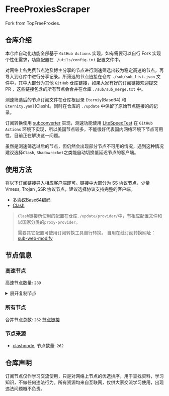 # FreeProxiesScraper

Fork from TopFreeProxies.

## 仓库介绍
本仓库自动化功能全部基于 `GitHub Actions` 实现，如有需要可以自行 Fork 实现个性化需求，功能配置在 `./utils/config.ini` 配置文件中。

对网络上各免费节点池及博主分享的节点进行测速筛选出较为稳定高速的节点，再导入到仓库中进行分享记录。所筛选的节点链接在仓库 `./sub/sub_list.json` 文件中，其中大部分为其他 `GitHub` 仓库链接，如果大家有好的订阅链接欢迎提交 PR ，这些链接包含的所有节点会合并在仓库 `./sub/sub_merge.txt` 中。

测速筛选后的节点订阅文件在仓库根目录 `Eterniy`(Base64) 和 `Eternity.yaml`(Clash)。同时在仓库的 `./update` 中保留了原始节点链接的的记录。

订阅转换使用 [subconverter](https://github.com/tindy2013/subconverter) 实现，测速功能使用 [LiteSpeedTest](https://github.com/xxf098/LiteSpeedTest) 在 `GitHub Actions` 环境下实现，所以美国节点较多，不能很好代表国内网络环境下节点可用性，目前正在解决这一问题。

虽然是测速筛选过后的节点，但仍然会出现部分节点不可用的情况，遇到这种情况建议选择`Clash`, `Shadowrocket`之类能自动切换低延迟节点的客户端。

## 使用方法
将以下订阅链接导入相应客户端即可。链接中大部分为 SS 协议节点，少量 Vmess, Trojan ,SSR 协议节点，建议选择协议支持完整的客户端。

- [多协议Base64编码](https://raw.githubusercontent.com/caijh/FreeProxiesScraper/master/Eternity)
- [Clash](https://raw.githubusercontent.com/caijh/FreeProxiesScraper/master/Eternity.yaml)

>`Clash`链接所使用的配置在仓库`./update/provider/`中，有相应配置文件和以国家分类的`proxy-provider`。
>
>需要其它配置可使用订阅转换工具自行转换。
>自用在线订阅转换网址：[sub-web-modify](https://sub.v1.mk/)

## 节点信息
### 高速节点
高速节点数量: `289`
<details>
  <summary>展开复制节点</summary>

    trojan://a79e089e-882e-3603-af3d-dacaa45ae7be@103.219.195.237:443?allowInsecure=1&sni=edge.steam-dns.top.comcast.net#04-0499-HK
    trojan://a79e089e-882e-3603-af3d-dacaa45ae7be@43.160.193.245:443?allowInsecure=1&sni=origin-a.akamaihd.net#04-0500-SG
    trojan://a79e089e-882e-3603-af3d-dacaa45ae7be@vd0ee3cg.cs53rvhb.aliyunglsb.com:443?allowInsecure=1&sni=edge.steam-dns.top.comcast.net#04-0501-SG
    trojan://19de81a2-e8f7-3780-ad08-d5b43962dc30@103.219.195.237:443?allowInsecure=1&sni=www.microsoft365.com#04-0503-HK
    trojan://19de81a2-e8f7-3780-ad08-d5b43962dc30@43.160.193.245:443?allowInsecure=1&sni=steampipe.akamaized.net#04-0504-SG
    trojan://19de81a2-e8f7-3780-ad08-d5b43962dc30@vd0ee3cg.cs53rvhb.aliyunglsb.com:443?allowInsecure=1&sni=www.microsoft365.com#04-0505-SG
    trojan://19de81a2-e8f7-3780-ad08-d5b43962dc30@178.208.190.99:443?allowInsecure=1&sni=cloudsync-prod.s3.amazonaws.com#04-0506-US
    trojan://a3e18f02-00c4-3b94-8685-af72e7b74fa4@103.219.195.237:443?allowInsecure=1&sni=akamai.cdn.steampipe.steamcontent.com#04-0507-HK
    trojan://a3e18f02-00c4-3b94-8685-af72e7b74fa4@43.160.193.245:443?allowInsecure=1&sni=edge.steam-dns.top.comcast.net#04-0508-SG
    trojan://a3e18f02-00c4-3b94-8685-af72e7b74fa4@vd0ee3cg.cs53rvhb.aliyunglsb.com:443?allowInsecure=1&sni=akamai.cdn.steampipe.steamcontent.com#04-0509-SG
    trojan://a3e18f02-00c4-3b94-8685-af72e7b74fa4@178.208.190.99:443?allowInsecure=1&sni=steampipe.akamaized.net#04-0510-US
    trojan://9b485a9f-f1ee-3031-a7a4-514a0599b524@103.219.195.237:443?allowInsecure=1&sni=steampipe-kr.akamaized.net#04-0511-HK
    trojan://9b485a9f-f1ee-3031-a7a4-514a0599b524@43.160.193.245:443?allowInsecure=1&sni=www.microsoft365.com#04-0512-SG
    trojan://9b485a9f-f1ee-3031-a7a4-514a0599b524@vd0ee3cg.cs53rvhb.aliyunglsb.com:443?allowInsecure=1&sni=steampipe-kr.akamaized.net#04-0513-SG
    trojan://9b485a9f-f1ee-3031-a7a4-514a0599b524@178.208.190.99:443?allowInsecure=1&sni=fastly.cdn.steampipe.steamcontent.com#04-0514-US
    trojan://4fa628c6-6249-35a5-9bf4-9982eca30185@103.219.195.237:443?allowInsecure=1&sni=fastly.cdn.steampipe.steamcontent.com#04-0515-HK
    trojan://4fa628c6-6249-35a5-9bf4-9982eca30185@43.160.193.245:443?allowInsecure=1&sni=steamcdn-a.akamaihd.net#04-0516-SG
    trojan://4fa628c6-6249-35a5-9bf4-9982eca30185@vd0ee3cg.cs53rvhb.aliyunglsb.com:443?allowInsecure=1&sni=fastly.cdn.steampipe.steamcontent.com#04-0517-SG
    trojan://4fa628c6-6249-35a5-9bf4-9982eca30185@178.208.190.99:443?allowInsecure=1&sni=upos-hz-mirrorakam.akamaized.net#04-0518-US
    trojan://da1bd14f-1afc-3a0d-9630-faa08a39f26d@103.219.195.237:443?allowInsecure=1&sni=origin-a.akamaihd.net#04-0519-HK
    trojan://da1bd14f-1afc-3a0d-9630-faa08a39f26d@43.160.193.245:443?allowInsecure=1&sni=steampipe-kr.akamaized.net#04-0520-SG
    trojan://da1bd14f-1afc-3a0d-9630-faa08a39f26d@vd0ee3cg.cs53rvhb.aliyunglsb.com:443?allowInsecure=1&sni=origin-a.akamaihd.net#04-0521-SG
    trojan://da1bd14f-1afc-3a0d-9630-faa08a39f26d@178.208.190.99:443?allowInsecure=1&sni=steamcdn-a.akamaihd.net#04-0522-US
    trojan://afec2398-003f-32b5-ac36-aa36cefe645b@103.219.195.237:443?allowInsecure=1&sni=fastly.cdn.steampipe.steamcontent.com#04-0523-HK
    trojan://afec2398-003f-32b5-ac36-aa36cefe645b@vd0ee3cg.cs53rvhb.aliyunglsb.com:443?allowInsecure=1&sni=fastly.cdn.steampipe.steamcontent.com#04-0524-SG
    trojan://afec2398-003f-32b5-ac36-aa36cefe645b@178.208.190.99:443?allowInsecure=1&sni=edge.steam-dns.top.comcast.net#04-0525-US
    trojan://b21ab207-e7df-3ba3-9614-df03b02a08d7@103.219.195.237:443?allowInsecure=1&sni=upos-hz-mirrorakam.akamaized.net#04-0526-HK
    trojan://b21ab207-e7df-3ba3-9614-df03b02a08d7@vd0ee3cg.cs53rvhb.aliyunglsb.com:443?allowInsecure=1&sni=upos-hz-mirrorakam.akamaized.net#04-0527-SG
    trojan://b21ab207-e7df-3ba3-9614-df03b02a08d7@178.208.190.99:443?allowInsecure=1&sni=www.microsoft365.com#04-0528-US
    trojan://694d40c5-bdad-3a6e-a857-d25316a08307@103.219.195.237:443?allowInsecure=1&sni=steamcdn-a.akamaihd.net#04-0529-HK
    trojan://694d40c5-bdad-3a6e-a857-d25316a08307@vd0ee3cg.cs53rvhb.aliyunglsb.com:443?allowInsecure=1&sni=steamcdn-a.akamaihd.net#04-0530-SG
    trojan://694d40c5-bdad-3a6e-a857-d25316a08307@178.208.190.99:443?allowInsecure=1&sni=akamai.cdn.steampipe.steamcontent.com#04-0531-US
    trojan://dda39440-611e-367a-8b5c-60b110881c48@103.219.195.237:443?allowInsecure=1&sni=steampipe-partner.akamaized.net#04-0532-HK
    trojan://dda39440-611e-367a-8b5c-60b110881c48@vd0ee3cg.cs53rvhb.aliyunglsb.com:443?allowInsecure=1&sni=steampipe-partner.akamaized.net#04-0533-SG
    trojan://dda39440-611e-367a-8b5c-60b110881c48@178.208.190.99:443?allowInsecure=1&sni=steampipe-kr.akamaized.net#04-0534-US
    trojan://04a70eb2-857b-3c61-9d36-a6284846dde9@103.219.195.237:443?allowInsecure=1&sni=upos-hz-mirrorakam.akamaized.net#04-0535-HK
    trojan://04a70eb2-857b-3c61-9d36-a6284846dde9@vd0ee3cg.cs53rvhb.aliyunglsb.com:443?allowInsecure=1&sni=upos-hz-mirrorakam.akamaized.net#04-0536-SG
    trojan://04a70eb2-857b-3c61-9d36-a6284846dde9@178.208.190.99:443?allowInsecure=1&sni=www.microsoft365.com#04-0537-US
    ss://YWVzLTI1Ni1jZmI6YW1hem9uc2tyMDU@13.39.112.103:443#05-0538-FR
    ss://YWVzLTI1Ni1jZmI6YW1hem9uc2tyMDU@13.38.71.74:443#06-0003-FR
    ss://YWVzLTI1Ni1jZmI6ZjhmN2FDemNQS2JzRjhwMw@134.209.147.198:989#06-0004-IN
    vmess://eyJ2IjoiMiIsInBzIjoiMDYtMDAwNi1KUCIsImFkZCI6IjQ1LjMyLjQ1LjQ1IiwicG9ydCI6IjE0NzYwIiwidHlwZSI6Im5vbmUiLCJpZCI6ImRiZjdhNmU0LWQ1MTgtNGY5Yi1hNTVlLTI3ZWY4OTJmZmFjMSIsImFpZCI6IjAiLCJuZXQiOiJ3cyIsInBhdGgiOiIvIiwiaG9zdCI6IiIsInRscyI6IiJ9
    ss://YWVzLTI1Ni1jZmI6YW1hem9uc2tyMDU@184.72.209.232:443#06-0015-US
    ss://Y2hhY2hhMjAtaWV0Zi1wb2x5MTMwNTp2clY2NHI5Z0wyUmxHOTZrZDlZT2tN@172.237.82.96:6579#06-0016-SGtrojan%2F%2Fa79e089e-882e-3603-af3d-dacaa45ae7be%40178.208.190.99443%3FallowInsecure%3D1%26sni%3Dfastly.cdn.steampipe.steamcontent.com%2304-0502-US
    ss://YWVzLTI1Ni1jZmI6WG44aktkbURNMDBJZU8lMjUyNSUyNTIzJTI1MjQlMjUyM2ZKQU10c0VBRVVPcEgvWVdZdFlxREZuVDBTVg@103.186.154.191:38388#06-0021-VN
    ss://YWVzLTI1Ni1jZmI6WG44aktkbURNMDBJZU8lMjUyNSUyNTIzJTI1MjQlMjUyM2ZKQU10c0VBRVVPcEgvWVdZdFlxREZuVDBTVg@103.186.154.213:38388#06-0022-VN
    ss://YWVzLTI1Ni1jZmI6WG44aktkbURNMDBJZU8lMjUyNSUyNTIzJTI1MjQlMjUyM2ZKQU10c0VBRVVPcEgvWVdZdFlxREZuVDBTVg@103.186.154.156:38388#06-0023-VN
    ss://YWVzLTI1Ni1jZmI6WG44aktkbURNMDBJZU8lMjUyNSUyNTIzJTI1MjQlMjUyM2ZKQU10c0VBRVVPcEgvWVdZdFlxREZuVDBTVg@103.186.154.190:38388#06-0024-VN
    ss://YWVzLTI1Ni1jZmI6WG44aktkbURNMDBJZU8lMjUyNSUyNTIzJTI1MjQlMjUyM2ZKQU10c0VBRVVPcEgvWVdZdFlxREZuVDBTVg@103.186.154.69:38388#06-0025-VN
    ss://YWVzLTI1Ni1jZmI6WG44aktkbURNMDBJZU8lMjUyNSUyNTIzJTI1MjQlMjUyM2ZKQU10c0VBRVVPcEgvWVdZdFlxREZuVDBTVg@103.186.155.211:38388#06-0026-VN
    ss://YWVzLTI1Ni1jZmI6WG44aktkbURNMDBJZU8lMjUyNSUyNTIzJTI1MjQlMjUyM2ZKQU10c0VBRVVPcEgvWVdZdFlxREZuVDBTVg@103.186.155.204:38388#06-0027-VN
    ss://YWVzLTI1Ni1jZmI6WG44aktkbURNMDBJZU8lMjUyNSUyNTIzJTI1MjQlMjUyM2ZKQU10c0VBRVVPcEgvWVdZdFlxREZuVDBTVg@103.186.155.85:38388#06-0028-VN
    trojan://1fd23d40-4fb3-46c1-a6b9-1f2689143423@n002.xunxunmimisbs.sbs:28100?allowInsecure=1&sni=db01.xxxxyyyysbs.sbs#06-0029-CN
    trojan://e8b50520-8781-49ac-9aef-7d735d5451f2@n002.xunxunmimisbs.sbs:28100?allowInsecure=1&sni=db01.xxxxyyyysbs.sbs#06-0031-CN
    trojan://9b771e2d-7017-459f-b454-472a5846ed51@n002.xunxunmimisbs.sbs:49100?allowInsecure=1&sni=db01.xxxxyyyysbs.sbs#06-0032-CN
    trojan://ba7121c1-6cf4-4cdd-ac6e-1c3577889444@n002.xunxunmimisbs.sbs:28100?allowInsecure=1&sni=db01.xxxxyyyysbs.sbs#06-0033-CN
    trojan://1fdead6e-ad6f-4b2d-8dea-6ea81b67a0e1@n001.xunxunmimisbs.sbs:28100?allowInsecure=1&sni=db01.xxxxyyyysbs.sbs#06-0034-CN
    trojan://389a33c6-e198-416c-8630-535018ea30dc@n002.xunxunmimisbs.sbs:28100?allowInsecure=1&sni=db01.xxxxyyyysbs.sbs#06-0035-CN
    trojan://4308d622-4a3e-4fdd-9c3c-26eab282feea@n001.xunxunmimisbs.sbs:28100?allowInsecure=1&sni=db01.xxxxyyyysbs.sbs#06-0036-CN
    trojan://9708b161-65be-4ac1-9218-50a29b79972d@n002.xunxunmimisbs.sbs:28100?allowInsecure=1&sni=db01.xxxxyyyysbs.sbs#06-0037-CN
    trojan://9d53e27b-b863-4512-ab2b-945014a7d3a1@n002.xunxunmimisbs.sbs:49100?allowInsecure=1&sni=db01.xxxxyyyysbs.sbs#06-0038-CN
    trojan://ba7121c1-6cf4-4cdd-ac6e-1c3577889444@n001.xunxunmimisbs.sbs:28100?allowInsecure=1&sni=db01.xxxxyyyysbs.sbs#06-0039-CN
    vmess://eyJ2IjoiMiIsInBzIjoiMDYtMDA0MC1DTiIsImFkZCI6ImhhYS5kYXNodWFpLmN5b3UiLCJwb3J0IjoiNDUwNjIiLCJ0eXBlIjoibm9uZSIsImlkIjoiNDFjMGY1NzQtY2I3NS00NDM2LTk4MDEtZmE0NjIzMTFmYjhhIiwiYWlkIjoiMCIsIm5ldCI6IndzIiwicGF0aCI6Ii8iLCJob3N0IjoiaGFhLmRhc2h1YWkuY3lvdSIsInRscyI6IiJ9
    vmess://eyJ2IjoiMiIsInBzIjoiMDYtMDA0MS1DTiIsImFkZCI6InhkZC5kYXNodWFpLmN5b3UiLCJwb3J0IjoiNDUwNjMiLCJ0eXBlIjoibm9uZSIsImlkIjoiYTg1NDU2MjUtZWZlMC00NGUwLWE2NjAtNTAzM2JmYmU4YmVlIiwiYWlkIjoiMCIsIm5ldCI6IndzIiwicGF0aCI6Ii8iLCJob3N0IjoieGRkLmRhc2h1YWkuY3lvdSIsInRscyI6IiJ9
    vmess://eyJ2IjoiMiIsInBzIjoiMDYtMDA0Mi1DTiIsImFkZCI6ImhhYS5kYXNodWFpLmN5b3UiLCJwb3J0IjoiNDUwNjIiLCJ0eXBlIjoibm9uZSIsImlkIjoiZjcyYWE5Y2YtNTM0OS00MmU5LWEwY2QtZGJiOGI5ODhlODBmIiwiYWlkIjoiMCIsIm5ldCI6IndzIiwicGF0aCI6Ii8iLCJob3N0IjoiaGFhLmRhc2h1YWkuY3lvdSIsInRscyI6IiJ9
    vmess://eyJ2IjoiMiIsInBzIjoiMDYtMDA0NC1DTiIsImFkZCI6ImhhYS5kYXNodWFpLmN5b3UiLCJwb3J0IjoiNDUwNjIiLCJ0eXBlIjoibm9uZSIsImlkIjoiNTE5ZDgwY2ItNjQ2NC00ODU4LWIyZDQtZWVjMmM5ZjdkNzdhIiwiYWlkIjoiMCIsIm5ldCI6IndzIiwicGF0aCI6Ii8iLCJob3N0IjoiaGFhLmRhc2h1YWkuY3lvdSIsInRscyI6IiJ9
    vmess://eyJ2IjoiMiIsInBzIjoiMDYtMDA0NS1DTiIsImFkZCI6InhkZC5kYXNodWFpLmN5b3UiLCJwb3J0IjoiNDUwNjUiLCJ0eXBlIjoibm9uZSIsImlkIjoiZjcyYWE5Y2YtNTM0OS00MmU5LWEwY2QtZGJiOGI5ODhlODBmIiwiYWlkIjoiMCIsIm5ldCI6IndzIiwicGF0aCI6Ii8iLCJob3N0IjoieGRkLmRhc2h1YWkuY3lvdSIsInRscyI6IiJ9
    vmess://eyJ2IjoiMiIsInBzIjoiMDYtMDA0Ni1DTiIsImFkZCI6InhkZC5kYXNodWFpLmN5b3UiLCJwb3J0IjoiNDUwNjUiLCJ0eXBlIjoibm9uZSIsImlkIjoiYTg1NDU2MjUtZWZlMC00NGUwLWE2NjAtNTAzM2JmYmU4YmVlIiwiYWlkIjoiMCIsIm5ldCI6IndzIiwicGF0aCI6Ii8iLCJob3N0IjoieGRkLmRhc2h1YWkuY3lvdSIsInRscyI6IiJ9
    vmess://eyJ2IjoiMiIsInBzIjoiMDYtMDA0OC1DTiIsImFkZCI6ImhhYS5kYXNodWFpLmN5b3UiLCJwb3J0IjoiNDUwNjQiLCJ0eXBlIjoibm9uZSIsImlkIjoiNDFjMGY1NzQtY2I3NS00NDM2LTk4MDEtZmE0NjIzMTFmYjhhIiwiYWlkIjoiMCIsIm5ldCI6IndzIiwicGF0aCI6Ii8iLCJob3N0IjoiaGFhLmRhc2h1YWkuY3lvdSIsInRscyI6IiJ9
    vmess://eyJ2IjoiMiIsInBzIjoiMDYtMDA0OS1DTiIsImFkZCI6InhkZC5kYXNodWFpLmN5b3UiLCJwb3J0IjoiNDUwNjUiLCJ0eXBlIjoibm9uZSIsImlkIjoiNjU1ZGQ5ZjAtMGM0OC00YzVkLWEwNzEtMGJmNTNkYTc1ZWYxIiwiYWlkIjoiMCIsIm5ldCI6IndzIiwicGF0aCI6Ii8iLCJob3N0IjoieGRkLmRhc2h1YWkuY3lvdSIsInRscyI6IiJ9
    trojan://47277ded-8cc3-44e3-ba69-9e6c9630332d@n001.xunxunmimisbs.sbs:49130?allowInsecure=1&sni=tw01.xxxxyyyysbs.sbs#06-0050-CN
    vmess://eyJ2IjoiMiIsInBzIjoiMDYtMDA1MS1DTiIsImFkZCI6InhkZC5kYXNodWFpLmN5b3UiLCJwb3J0IjoiNDUwNzciLCJ0eXBlIjoibm9uZSIsImlkIjoiNmZkMzllMDYtZTlhZC00Y2I3LThhNWUtYWVlZTQ4NmFlZmNhIiwiYWlkIjoiMCIsIm5ldCI6IndzIiwicGF0aCI6Ii8iLCJob3N0IjoieGRkLmRhc2h1YWkuY3lvdSIsInRscyI6IiJ9
    trojan://9b771e2d-7017-459f-b454-472a5846ed51@n002.xunxunmimisbs.sbs:49130?allowInsecure=1&sni=tw01.xxxxyyyysbs.sbs#06-0052-CN
    vmess://eyJ2IjoiMiIsInBzIjoiMDYtMDA1NC1DTiIsImFkZCI6ImhhYS5kYXNodWFpLmN5b3UiLCJwb3J0IjoiNDUwNzgiLCJ0eXBlIjoibm9uZSIsImlkIjoiNjU1ZGQ5ZjAtMGM0OC00YzVkLWEwNzEtMGJmNTNkYTc1ZWYxIiwiYWlkIjoiMCIsIm5ldCI6IndzIiwicGF0aCI6Ii8iLCJob3N0IjoiaGFhLmRhc2h1YWkuY3lvdSIsInRscyI6IiJ9
    trojan://8520ae92-a2f8-4798-9f0a-9f2750cf2f67@n002.xunxunmimisbs.sbs:49130?allowInsecure=1&sni=tw01.xxxxyyyysbs.sbs#06-0055-CN
    vmess://eyJ2IjoiMiIsInBzIjoiMDYtMDA1Ni1DTiIsImFkZCI6InhkZC5kYXNodWFpLmN5b3UiLCJwb3J0IjoiNDUwNzciLCJ0eXBlIjoibm9uZSIsImlkIjoiY2RjOWU3ZTQtZDU0Yy00ZTU2LTlhNmYtOTFhMTdjNGVjODExIiwiYWlkIjoiMCIsIm5ldCI6IndzIiwicGF0aCI6Ii8iLCJob3N0IjoieGRkLmRhc2h1YWkuY3lvdSIsInRscyI6IiJ9
    vmess://eyJ2IjoiMiIsInBzIjoiMDYtMDA1Ny1DTiIsImFkZCI6InhkZC5kYXNodWFpLmN5b3UiLCJwb3J0IjoiNDUwNzciLCJ0eXBlIjoibm9uZSIsImlkIjoiOGQxMmJkYmMtMmFjYS00YjlmLThkYjEtZTEwNDdhZjNiYWZlIiwiYWlkIjoiMCIsIm5ldCI6IndzIiwicGF0aCI6Ii8iLCJob3N0IjoieGRkLmRhc2h1YWkuY3lvdSIsInRscyI6IiJ9
    trojan://e8b50520-8781-49ac-9aef-7d735d5451f2@n001.xunxunmimisbs.sbs:25100?allowInsecure=1&sni=de01.xxxxyyyysbs.sbs#06-0058-CN
    trojan://d46fd688-1c25-483e-8eb8-c31fa2edd60f@n001.xunxunmimisbs.sbs:25100?allowInsecure=1&sni=de01.xxxxyyyysbs.sbs#06-0059-CN
    trojan://4308d622-4a3e-4fdd-9c3c-26eab282feea@n002.xunxunmimisbs.sbs:25100?allowInsecure=1&sni=de01.xxxxyyyysbs.sbs#06-0061-CN
    trojan://1fd23d40-4fb3-46c1-a6b9-1f2689143423@n001.xunxunmimisbs.sbs:25100?allowInsecure=1&sni=de01.xxxxyyyysbs.sbs#06-0062-CN
    trojan://9d53e27b-b863-4512-ab2b-945014a7d3a1@n001.xunxunmimisbs.sbs:46100?allowInsecure=1&sni=de01.xxxxyyyysbs.sbs#06-0063-CN
    trojan://d46fd688-1c25-483e-8eb8-c31fa2edd60f@n002.xunxunmimisbs.sbs:25100?allowInsecure=1&sni=de01.xxxxyyyysbs.sbs#06-0064-CN
    trojan://1fd23d40-4fb3-46c1-a6b9-1f2689143423@n002.xunxunmimisbs.sbs:25100?allowInsecure=1&sni=de01.xxxxyyyysbs.sbs#06-0065-CN
    trojan://b199fdb3-1064-4912-a3e8-53ec38476c93@n001.xunxunmimisbs.sbs:25100?allowInsecure=1&sni=de01.xxxxyyyysbs.sbs#06-0066-CN
    trojan://47277ded-8cc3-44e3-ba69-9e6c9630332d@n001.xunxunmimisbs.sbs:46100?allowInsecure=1&sni=de01.xxxxyyyysbs.sbs#06-0067-CN
    trojan://354ca2ce-74df-4350-8ab6-3e5ec56cb468@n001.xunxunmimisbs.sbs:26100?allowInsecure=1&sni=fr01.xxxxyyyysbs.sbs#06-0068-CN
    trojan://9708b161-65be-4ac1-9218-50a29b79972d@n001.xunxunmimisbs.sbs:26100?allowInsecure=1&sni=fr01.xxxxyyyysbs.sbs#06-0069-CN
    trojan://354ca2ce-74df-4350-8ab6-3e5ec56cb468@n002.xunxunmimisbs.sbs:26100?allowInsecure=1&sni=fr01.xxxxyyyysbs.sbs#06-0071-CN
    trojan://9d53e27b-b863-4512-ab2b-945014a7d3a1@n002.xunxunmimisbs.sbs:48100?allowInsecure=1&sni=fr01.xxxxyyyysbs.sbs#06-0072-CN
    vmess://eyJ2IjoiMiIsInBzIjoiMDYtMDA3My1DTiIsImFkZCI6ImhhYS5kYXNodWFpLmN5b3UiLCJwb3J0IjoiNDUwNzIiLCJ0eXBlIjoibm9uZSIsImlkIjoiOGQxMmJkYmMtMmFjYS00YjlmLThkYjEtZTEwNDdhZjNiYWZlIiwiYWlkIjoiMCIsIm5ldCI6IndzIiwicGF0aCI6Ii8iLCJob3N0IjoiaGFhLmRhc2h1YWkuY3lvdSIsInRscyI6IiJ9
    trojan://1fdead6e-ad6f-4b2d-8dea-6ea81b67a0e1@n002.xunxunmimisbs.sbs:26100?allowInsecure=1&sni=fr01.xxxxyyyysbs.sbs#06-0074-CN
    vmess://eyJ2IjoiMiIsInBzIjoiMDYtMDA3NS1DTiIsImFkZCI6InhkZC5kYXNodWFpLmN5b3UiLCJwb3J0IjoiNDUwNzEiLCJ0eXBlIjoibm9uZSIsImlkIjoiNjU1ZGQ5ZjAtMGM0OC00YzVkLWEwNzEtMGJmNTNkYTc1ZWYxIiwiYWlkIjoiMCIsIm5ldCI6IndzIiwicGF0aCI6Ii8iLCJob3N0IjoieGRkLmRhc2h1YWkuY3lvdSIsInRscyI6IiJ9
    trojan://b199fdb3-1064-4912-a3e8-53ec38476c93@n001.xunxunmimisbs.sbs:26100?allowInsecure=1&sni=fr01.xxxxyyyysbs.sbs#06-0076-CN
    trojan://8520ae92-a2f8-4798-9f0a-9f2750cf2f67@n001.xunxunmimisbs.sbs:48100?allowInsecure=1&sni=fr01.xxxxyyyysbs.sbs#06-0077-CN
    trojan://9d53e27b-b863-4512-ab2b-945014a7d3a1@n001.xunxunmimisbs.sbs:48100?allowInsecure=1&sni=fr01.xxxxyyyysbs.sbs#06-0078-CN
    trojan://b199fdb3-1064-4912-a3e8-53ec38476c93@n001.xunxunmimisbs.sbs:23100?allowInsecure=1&sni=uk01.xxxxyyyysbs.sbs#06-0079-CN
    trojan://354ca2ce-74df-4350-8ab6-3e5ec56cb468@n002.xunxunmimisbs.sbs:23100?allowInsecure=1&sni=uk01.xxxxyyyysbs.sbs#06-0080-CN
    trojan://9b771e2d-7017-459f-b454-472a5846ed51@n001.xunxunmimisbs.sbs:44100?allowInsecure=1&sni=uk01.xxxxyyyysbs.sbs#06-0081-CN
    trojan://389a33c6-e198-416c-8630-535018ea30dc@n002.xunxunmimisbs.sbs:23100?allowInsecure=1&sni=uk01.xxxxyyyysbs.sbs#06-0082-CN
    trojan://c025db2b-39a5-4459-807f-6d4fda3f1253@n002.xunxunmimisbs.sbs:23100?allowInsecure=1&sni=uk01.xxxxyyyysbs.sbs#06-0083-CN
    trojan://1fdead6e-ad6f-4b2d-8dea-6ea81b67a0e1@n002.xunxunmimisbs.sbs:23100?allowInsecure=1&sni=uk01.xxxxyyyysbs.sbs#06-0084-CN
    trojan://b199fdb3-1064-4912-a3e8-53ec38476c93@n002.xunxunmimisbs.sbs:23100?allowInsecure=1&sni=uk01.xxxxyyyysbs.sbs#06-0085-CN
    vmess://eyJ2IjoiMiIsInBzIjoiMDYtMDA5My1DTiIsImFkZCI6InhkZC5kYXNodWFpLmN5b3UiLCJwb3J0IjoiNDUwNTEiLCJ0eXBlIjoibm9uZSIsImlkIjoiNmZkMzllMDYtZTlhZC00Y2I3LThhNWUtYWVlZTQ4NmFlZmNhIiwiYWlkIjoiMCIsIm5ldCI6IndzIiwicGF0aCI6Ii8iLCJob3N0IjoieGRkLmRhc2h1YWkuY3lvdSIsInRscyI6IiJ9
    trojan://354ca2ce-74df-4350-8ab6-3e5ec56cb468@n001.xunxunmimisbs.sbs:21201?allowInsecure=1&sni=hk02.xxxxyyyysbs.sbs#06-0099-CN
    trojan://d46fd688-1c25-483e-8eb8-c31fa2edd60f@n002.xunxunmimisbs.sbs:21201?allowInsecure=1&sni=hk02.xxxxyyyysbs.sbs#06-0108-CN
    vmess://eyJ2IjoiMiIsInBzIjoiMDYtMDEwOS1DTiIsImFkZCI6InhkZC5kYXNodWFpLmN5b3UiLCJwb3J0IjoiNDUwNTEiLCJ0eXBlIjoibm9uZSIsImlkIjoiY2RjOWU3ZTQtZDU0Yy00ZTU2LTlhNmYtOTFhMTdjNGVjODExIiwiYWlkIjoiMCIsIm5ldCI6IndzIiwicGF0aCI6Ii8iLCJob3N0IjoieGRkLmRhc2h1YWkuY3lvdSIsInRscyI6IiJ9
    trojan://1fdead6e-ad6f-4b2d-8dea-6ea81b67a0e1@n002.xunxunmimisbs.sbs:21200?allowInsecure=1&sni=hk01.xxxxyyyysbs.sbs#06-0112-CN
    trojan://ea39fa94f1ee00999337ea1fd3318e69@58.152.30.133:443?allowInsecure=1&sni=www.nintendogames.net#06-0113-HK
    trojan://1fd23d40-4fb3-46c1-a6b9-1f2689143423@n002.xunxunmimisbs.sbs:21201?allowInsecure=1&sni=hk02.xxxxyyyysbs.sbs#06-0114-CN
    vmess://eyJ2IjoiMiIsInBzIjoiMDYtMDExNS1DTiIsImFkZCI6ImhhYS5kYXNodWFpLmN5b3UiLCJwb3J0IjoiNDUwNzQiLCJ0eXBlIjoibm9uZSIsImlkIjoiNTE5ZDgwY2ItNjQ2NC00ODU4LWIyZDQtZWVjMmM5ZjdkNzdhIiwiYWlkIjoiMCIsIm5ldCI6IndzIiwicGF0aCI6Ii8iLCJob3N0IjoiaGFhLmRhc2h1YWkuY3lvdSIsInRscyI6IiJ9
    trojan://389a33c6-e198-416c-8630-535018ea30dc@n002.xunxunmimisbs.sbs:27100?allowInsecure=1&sni=in01.xxxxyyyysbs.sbs#06-0116-CN
    trojan://354ca2ce-74df-4350-8ab6-3e5ec56cb468@n001.xunxunmimisbs.sbs:27100?allowInsecure=1&sni=in01.xxxxyyyysbs.sbs#06-0117-CN
    trojan://1fdead6e-ad6f-4b2d-8dea-6ea81b67a0e1@n002.xunxunmimisbs.sbs:27100?allowInsecure=1&sni=in01.xxxxyyyysbs.sbs#06-0118-CN
    vmess://eyJ2IjoiMiIsInBzIjoiMDYtMDExOS1DTiIsImFkZCI6InhkZC5kYXNodWFpLmN5b3UiLCJwb3J0IjoiNDUwNzMiLCJ0eXBlIjoibm9uZSIsImlkIjoiY2RjOWU3ZTQtZDU0Yy00ZTU2LTlhNmYtOTFhMTdjNGVjODExIiwiYWlkIjoiMCIsIm5ldCI6IndzIiwicGF0aCI6Ii8iLCJob3N0IjoieGRkLmRhc2h1YWkuY3lvdSIsInRscyI6IiJ9
    trojan://c025db2b-39a5-4459-807f-6d4fda3f1253@n001.xunxunmimisbs.sbs:27100?allowInsecure=1&sni=in01.xxxxyyyysbs.sbs#06-0120-CN
    vmess://eyJ2IjoiMiIsInBzIjoiMDYtMDEyMS1DTiIsImFkZCI6InhkZC5kYXNodWFpLmN5b3UiLCJwb3J0IjoiNDUwNzMiLCJ0eXBlIjoibm9uZSIsImlkIjoiNTE5ZDgwY2ItNjQ2NC00ODU4LWIyZDQtZWVjMmM5ZjdkNzdhIiwiYWlkIjoiMCIsIm5ldCI6IndzIiwicGF0aCI6Ii8iLCJob3N0IjoieGRkLmRhc2h1YWkuY3lvdSIsInRscyI6IiJ9
    trojan://354ca2ce-74df-4350-8ab6-3e5ec56cb468@n002.xunxunmimisbs.sbs:27100?allowInsecure=1&sni=in01.xxxxyyyysbs.sbs#06-0122-CN
    trojan://47277ded-8cc3-44e3-ba69-9e6c9630332d@n001.xunxunmimisbs.sbs:47100?allowInsecure=1&sni=in01.xxxxyyyysbs.sbs#06-0123-CN
    vmess://eyJ2IjoiMiIsInBzIjoiMDYtMDEyNC1DTiIsImFkZCI6InhkZC5kYXNodWFpLmN5b3UiLCJwb3J0IjoiNDUwNTciLCJ0eXBlIjoibm9uZSIsImlkIjoiOGY5ZjMwMDktNWVjMy00NmE5LTkzZjItYzc3MmYxNmU1OTIzIiwiYWlkIjoiMCIsIm5ldCI6IndzIiwicGF0aCI6Ii8iLCJob3N0IjoieGRkLmRhc2h1YWkuY3lvdSIsInRscyI6IiJ9
    trojan://9b771e2d-7017-459f-b454-472a5846ed51@n001.xunxunmimisbs.sbs:42100?allowInsecure=1&sni=jp01.xxxxyyyysbs.sbs#06-0125-CN
    trojan://389a33c6-e198-416c-8630-535018ea30dc@n001.xunxunmimisbs.sbs:41300?allowInsecure=1&sni=jp01.xxxxyyyysbs.sbs#06-0126-CN
    trojan://389a33c6-e198-416c-8630-535018ea30dc@n002.xunxunmimisbs.sbs:41300?allowInsecure=1&sni=jp01.xxxxyyyysbs.sbs#06-0127-CN
    trojan://9d53e27b-b863-4512-ab2b-945014a7d3a1@n002.xunxunmimisbs.sbs:42100?allowInsecure=1&sni=jp01.xxxxyyyysbs.sbs#06-0128-CN
    vmess://eyJ2IjoiMiIsInBzIjoiMDYtMDEyOS1DTiIsImFkZCI6InhkZC5kYXNodWFpLmN5b3UiLCJwb3J0IjoiNDUwNTciLCJ0eXBlIjoibm9uZSIsImlkIjoiMzIwMTZhNDEtM2U1ZC00YjIxLWIwM2YtNDZkNjNjODM2MzI0IiwiYWlkIjoiMCIsIm5ldCI6IndzIiwicGF0aCI6Ii8iLCJob3N0IjoieGRkLmRhc2h1YWkuY3lvdSIsInRscyI6IiJ9
    trojan://c025db2b-39a5-4459-807f-6d4fda3f1253@n002.xunxunmimisbs.sbs:41300?allowInsecure=1&sni=jp01.xxxxyyyysbs.sbs#06-0130-CN
    vmess://eyJ2IjoiMiIsInBzIjoiMDYtMDEzMS1DTiIsImFkZCI6InhkZC5kYXNodWFpLmN5b3UiLCJwb3J0IjoiNDUwNTciLCJ0eXBlIjoibm9uZSIsImlkIjoiOGQxMmJkYmMtMmFjYS00YjlmLThkYjEtZTEwNDdhZjNiYWZlIiwiYWlkIjoiMCIsIm5ldCI6IndzIiwicGF0aCI6Ii8iLCJob3N0IjoieGRkLmRhc2h1YWkuY3lvdSIsInRscyI6IiJ9
    trojan://b199fdb3-1064-4912-a3e8-53ec38476c93@n001.xunxunmimisbs.sbs:22100?allowInsecure=1&sni=kr01.xxxxyyyysbs.sbs#06-0136-CN
    trojan://47277ded-8cc3-44e3-ba69-9e6c9630332d@n002.xunxunmimisbs.sbs:43100?allowInsecure=1&sni=kr01.xxxxyyyysbs.sbs#06-0137-CN
    trojan://1fdead6e-ad6f-4b2d-8dea-6ea81b67a0e1@n002.xunxunmimisbs.sbs:22100?allowInsecure=1&sni=kr01.xxxxyyyysbs.sbs#06-0138-CN
    trojan://d46fd688-1c25-483e-8eb8-c31fa2edd60f@n002.xunxunmimisbs.sbs:22100?allowInsecure=1&sni=kr01.xxxxyyyysbs.sbs#06-0139-CN
    trojan://e8b50520-8781-49ac-9aef-7d735d5451f2@n001.xunxunmimisbs.sbs:22100?allowInsecure=1&sni=kr01.xxxxyyyysbs.sbs#06-0140-CN
    trojan://4308d622-4a3e-4fdd-9c3c-26eab282feea@n002.xunxunmimisbs.sbs:22100?allowInsecure=1&sni=kr01.xxxxyyyysbs.sbs#06-0141-CN
    trojan://9708b161-65be-4ac1-9218-50a29b79972d@n001.xunxunmimisbs.sbs:22100?allowInsecure=1&sni=kr01.xxxxyyyysbs.sbs#06-0143-CN
    ss://YWVzLTI1Ni1jZmI6ZjhmN2FDemNQS2JzRjhwMw@185.231.233.112:989#06-0144-PT
    ss://Y2hhY2hhMjAtaWV0Zi1wb2x5MTMwNTp0Z0tsczg2Skh5N2NKUFVsbmtXcE5a@46.246.97.245:2340#06-0145-SE
    vmess://eyJ2IjoiMiIsInBzIjoiMDYtMDE0Ni1DTiIsImFkZCI6InhkZC5kYXNodWFpLmN5b3UiLCJwb3J0IjoiNDUwNTUiLCJ0eXBlIjoibm9uZSIsImlkIjoiZjcyYWE5Y2YtNTM0OS00MmU5LWEwY2QtZGJiOGI5ODhlODBmIiwiYWlkIjoiMCIsIm5ldCI6IndzIiwicGF0aCI6Ii8iLCJob3N0IjoieGRkLmRhc2h1YWkuY3lvdSIsInRscyI6IiJ9
    trojan://8520ae92-a2f8-4798-9f0a-9f2750cf2f67@n002.xunxunmimisbs.sbs:31101?allowInsecure=1&sni=sg02.xxxxyyyysbs.sbs#06-0147-CN
    trojan://389a33c6-e198-416c-8630-535018ea30dc@n002.xunxunmimisbs.sbs:31200?allowInsecure=1&sni=sg01.xxxxyyyysbs.sbs#06-0148-CN
    vmess://eyJ2IjoiMiIsInBzIjoiMDYtMDE0OS1DTiIsImFkZCI6InhkZC5kYXNodWFpLmN5b3UiLCJwb3J0IjoiNDUwNTUiLCJ0eXBlIjoibm9uZSIsImlkIjoiMzIwMTZhNDEtM2U1ZC00YjIxLWIwM2YtNDZkNjNjODM2MzI0IiwiYWlkIjoiMCIsIm5ldCI6IndzIiwicGF0aCI6Ii8iLCJob3N0IjoieGRkLmRhc2h1YWkuY3lvdSIsInRscyI6IiJ9
    trojan://9d53e27b-b863-4512-ab2b-945014a7d3a1@n002.xunxunmimisbs.sbs:31100?allowInsecure=1&sni=sg01.xxxxyyyysbs.sbs#06-0150-CN
    trojan://4308d622-4a3e-4fdd-9c3c-26eab282feea@n002.xunxunmimisbs.sbs:31200?allowInsecure=1&sni=sg01.xxxxyyyysbs.sbs#06-0151-CN
    vmess://eyJ2IjoiMiIsInBzIjoiMDYtMDE1Mi1DTiIsImFkZCI6ImhhYS5kYXNodWFpLmN5b3UiLCJwb3J0IjoiNDUwNTQiLCJ0eXBlIjoibm9uZSIsImlkIjoiOGY5ZjMwMDktNWVjMy00NmE5LTkzZjItYzc3MmYxNmU1OTIzIiwiYWlkIjoiMCIsIm5ldCI6IndzIiwicGF0aCI6Ii8iLCJob3N0IjoiaGFhLmRhc2h1YWkuY3lvdSIsInRscyI6IiJ9
    trojan://47277ded-8cc3-44e3-ba69-9e6c9630332d@n002.xunxunmimisbs.sbs:31101?allowInsecure=1&sni=sg02.xxxxyyyysbs.sbs#06-0153-CN
    trojan://1fd23d40-4fb3-46c1-a6b9-1f2689143423@n001.xunxunmimisbs.sbs:31201?allowInsecure=1&sni=sg02.xxxxyyyysbs.sbs#06-0154-CN
    trojan://354ca2ce-74df-4350-8ab6-3e5ec56cb468@n001.xunxunmimisbs.sbs:31200?allowInsecure=1&sni=sg01.xxxxyyyysbs.sbs#06-0155-CN
    trojan://4308d622-4a3e-4fdd-9c3c-26eab282feea@n002.xunxunmimisbs.sbs:31201?allowInsecure=1&sni=sg02.xxxxyyyysbs.sbs#06-0156-CN
    trojan://d46fd688-1c25-483e-8eb8-c31fa2edd60f@n001.xunxunmimisbs.sbs:31200?allowInsecure=1&sni=sg01.xxxxyyyysbs.sbs#06-0157-CN
    trojan://d46fd688-1c25-483e-8eb8-c31fa2edd60f@n002.xunxunmimisbs.sbs:28300?allowInsecure=1&sni=tai01.xxxxyyyysbs.sbs#06-0158-CN
    trojan://9708b161-65be-4ac1-9218-50a29b79972d@n001.xunxunmimisbs.sbs:28300?allowInsecure=1&sni=tai01.xxxxyyyysbs.sbs#06-0159-CN
    trojan://8520ae92-a2f8-4798-9f0a-9f2750cf2f67@n001.xunxunmimisbs.sbs:49120?allowInsecure=1&sni=tai01.xxxxyyyysbs.sbs#06-0160-CN
    trojan://b199fdb3-1064-4912-a3e8-53ec38476c93@n001.xunxunmimisbs.sbs:28300?allowInsecure=1&sni=tai01.xxxxyyyysbs.sbs#06-0161-CN
    trojan://354ca2ce-74df-4350-8ab6-3e5ec56cb468@n001.xunxunmimisbs.sbs:28300?allowInsecure=1&sni=tai01.xxxxyyyysbs.sbs#06-0162-CN
    trojan://ba7121c1-6cf4-4cdd-ac6e-1c3577889444@n002.xunxunmimisbs.sbs:28300?allowInsecure=1&sni=tai01.xxxxyyyysbs.sbs#06-0163-CN
    trojan://648f134c-6213-4be7-99c5-a42564770e4c@cdnfire.xiaomispeed.com:25502?allowInsecure=1&sni=cdnfire.xiaomispeed.com#06-0165-TW
    vmess://eyJ2IjoiMiIsInBzIjoiMDYtMDE2Ni1ISyIsImFkZCI6IjIxMi4xOTIuMTUuMTc2IiwicG9ydCI6IjIyMTI2IiwidHlwZSI6Im5vbmUiLCJpZCI6ImQ3YWNlMmVmLWVmMTktNGE3Ny1iMmY4LWY4MDdlM2Q1ZTM3NiIsImFpZCI6IjAiLCJuZXQiOiJ3cyIsInBhdGgiOiIvIiwiaG9zdCI6IiIsInRscyI6IiJ9
    trojan://8520ae92-a2f8-4798-9f0a-9f2750cf2f67@n001.xunxunmimisbs.sbs:45100?allowInsecure=1&sni=us01.xxxxyyyysbs.sbs#06-0169-CN
    trojan://e8b50520-8781-49ac-9aef-7d735d5451f2@n001.xunxunmimisbs.sbs:24100?allowInsecure=1&sni=us01.xxxxyyyysbs.sbs#06-0171-CN
    trojan://b199fdb3-1064-4912-a3e8-53ec38476c93@n002.xunxunmimisbs.sbs:24100?allowInsecure=1&sni=us01.xxxxyyyysbs.sbs#06-0172-CN
    trojan://1fd23d40-4fb3-46c1-a6b9-1f2689143423@n001.xunxunmimisbs.sbs:28200?allowInsecure=1&sni=vn01.xxxxyyyysbs.sbs#06-0173-CN
    trojan://9708b161-65be-4ac1-9218-50a29b79972d@n002.xunxunmimisbs.sbs:28200?allowInsecure=1&sni=vn01.xxxxyyyysbs.sbs#06-0174-CN
    trojan://47277ded-8cc3-44e3-ba69-9e6c9630332d@n001.xunxunmimisbs.sbs:49110?allowInsecure=1&sni=vn01.xxxxyyyysbs.sbs#06-0175-CN
    trojan://9708b161-65be-4ac1-9218-50a29b79972d@n001.xunxunmimisbs.sbs:28200?allowInsecure=1&sni=vn01.xxxxyyyysbs.sbs#06-0176-CN
    trojan://1fd23d40-4fb3-46c1-a6b9-1f2689143423@n002.xunxunmimisbs.sbs:28200?allowInsecure=1&sni=vn01.xxxxyyyysbs.sbs#06-0177-CN
    vmess://eyJ2IjoiMiIsInBzIjoiMDctMDE3OS1DTiIsImFkZCI6InYzMC5oZWR1aWFuLmxpbmsiLCJwb3J0IjoiMzA4MzAiLCJ0eXBlIjoibm9uZSIsImlkIjoiY2JiM2Y4NzctZDFmYi0zNDRjLTg3YTktZDE1M2JmZmQ1NDg0IiwiYWlkIjoiMiIsIm5ldCI6IndzIiwicGF0aCI6Ii9vb29vIiwiaG9zdCI6InYzMC5oZWR1aWFuLmxpbmsiLCJ0bHMiOiIifQ==
    vmess://eyJ2IjoiMiIsInBzIjoiMDctMDE4MC1DTiIsImFkZCI6IjM5LjEwNy4xNTUuMTEiLCJwb3J0IjoiMzAzMDIiLCJ0eXBlIjoibm9uZSIsImlkIjoiNDE4MDQ4YWYtYTI5My00Yjk5LTliMGMtOThjYTM1ODBkZDI0IiwiYWlkIjoiMCIsIm5ldCI6InRjcCIsInBhdGgiOiIvb29vbyIsImhvc3QiOiJ2MzAuaGVkdWlhbi5saW5rIiwidGxzIjoiIn0=
    vmess://eyJ2IjoiMiIsInBzIjoiMDctMDE4Mi1DTiIsImFkZCI6InY1LmhlZHVpYW4ubGluayIsInBvcnQiOiIzMDgwNSIsInR5cGUiOiJub25lIiwiaWQiOiJjYmIzZjg3Ny1kMWZiLTM0NGMtODdhOS1kMTUzYmZmZDU0ODQiLCJhaWQiOiIyIiwibmV0Ijoid3MiLCJwYXRoIjoiL29vb28iLCJob3N0IjoidjUuaGVkdWlhbi5saW5rIiwidGxzIjoiIn0=
    trojan://iwangjie@158.101.11.204:15805?allowInsecure=1&sni=nodes.830901.xyz&ws=1&wspath=%2525252F%2525253Fed%2525253D2560#07-0185-US
    ss://YWVzLTEyOC1nY206NTdiYzBjMDQtODE4NC00OGY1LTkwNmItODk3ZDA5NWVkNDQ1@liubu9.singdns.com:17459#07-0186-HK
    ss://Y2hhY2hhMjAtaWV0Zi1wb2x5MTMwNTpjdklJODVUclc2bjBPR3lmcEhWUzF1@45.87.175.193:8080#07-0187-LT
    ss://YWVzLTI1Ni1jZmI6eTlWVVJ5TnpKV05SWUVHUQ@217.30.10.70:9008#07-0188-PL
    ss://YWVzLTI1Ni1jZmI6TnZTOE40VmY4cUFHUFNDTA@217.30.10.70:9046#07-0189-PL
    ss://YWVzLTI1Ni1jZmI6Qk5tQVhYeEFIWXBUUmR6dQ@217.30.10.70:9020#07-0190-PL
    ss://Y2hhY2hhMjAtaWV0Zi1wb2x5MTMwNTpBUmd2R1p5d0ElMjUyQmdhY2dHVjI2QnZtdTA1JTI1MkJ3Wm1SVy9qJTI1MkJBZFUlMjUyQlo4QnQ0NCUyNTNE@188.214.157.58:990#07-0192-MA
    ss://Y2hhY2hhMjAtaWV0Zjphc2QxMjM0NTY@103.149.183.154:8388#07-0193-HK
    vmess://eyJ2IjoiMiIsInBzIjoiMDctMDE5NC1DTiIsImFkZCI6IjEwNi4xNC43NS4xMTQiLCJwb3J0IjoiNTAwMDIiLCJ0eXBlIjoibm9uZSIsImlkIjoiNDE4MDQ4YWYtYTI5My00Yjk5LTliMGMtOThjYTM1ODBkZDI0IiwiYWlkIjoiMCIsIm5ldCI6InRjcCIsInBhdGgiOiIlMjUyNTJGJTI1MjUzRmVkJTI1MjUzRDI1NjAiLCJob3N0Ijoibm9kZXMuODMwOTAxLnh5eiIsInRscyI6IiJ9
    ss://YWVzLTI1Ni1jZmI6THAyN3JxeUpxNzJiWnNxWA@217.30.10.70:9045#07-0195-PL
    vmess://eyJ2IjoiMiIsInBzIjoiMDctMDE5Ny1DTiIsImFkZCI6InYzOS5oZWR1aWFuLmxpbmsiLCJwb3J0IjoiMzA4MzkiLCJ0eXBlIjoibm9uZSIsImlkIjoiY2JiM2Y4NzctZDFmYi0zNDRjLTg3YTktZDE1M2JmZmQ1NDg0IiwiYWlkIjoiMiIsIm5ldCI6IndzIiwicGF0aCI6Ii9vb29vIiwiaG9zdCI6InYzOS5oZWR1aWFuLmxpbmsiLCJ0bHMiOiIifQ==
    ss://YWVzLTI1Ni1jZmI6YTNHRll0MzZTbTgyVnlzOQ@217.30.10.70:9000#07-0198-PL
    vmess://eyJ2IjoiMiIsInBzIjoiMDctMDIwMC1DTiIsImFkZCI6InY2LmhlZHVpYW4ubGluayIsInBvcnQiOiIzMDgwNiIsInR5cGUiOiJub25lIiwiaWQiOiJjYmIzZjg3Ny1kMWZiLTM0NGMtODdhOS1kMTUzYmZmZDU0ODQiLCJhaWQiOiIyIiwibmV0Ijoid3MiLCJwYXRoIjoiL29vb28iLCJob3N0IjoidjYuaGVkdWlhbi5saW5rIiwidGxzIjoiIn0=
    trojan://BxceQaOe@36.156.102.69:194?allowInsecure=1#07-0201-CN
    ss://YWVzLTI1Ni1jZmI6ZjhmN2FDemNQS2JzRjhwMw@185.153.197.5:989#07-0205-MD
    ss://YWVzLTI1Ni1jZmI6YW1hem9uc2tyMDU@18.170.77.155:443#07-0206-GB
    ss://YWVzLTI1Ni1jZmI6ZjhmN2FDemNQS2JzRjhwMw@91.132.94.200:989#07-0208-SI
    vmess://eyJ2IjoiMiIsInBzIjoiMDctMDIwOS1DTiIsImFkZCI6InY0LmhlZHVpYW4ubGluayIsInBvcnQiOiIzMDgwNCIsInR5cGUiOiJub25lIiwiaWQiOiJjYmIzZjg3Ny1kMWZiLTM0NGMtODdhOS1kMTUzYmZmZDU0ODQiLCJhaWQiOiIyIiwibmV0Ijoid3MiLCJwYXRoIjoiL29vb28iLCJob3N0IjoidjQuaGVkdWlhbi5saW5rIiwidGxzIjoiIn0=
    vmess://eyJ2IjoiMiIsInBzIjoiMDctMDIxMC1DTiIsImFkZCI6InYyOS5oZWR1aWFuLmxpbmsiLCJwb3J0IjoiMzA4MjkiLCJ0eXBlIjoibm9uZSIsImlkIjoiY2JiM2Y4NzctZDFmYi0zNDRjLTg3YTktZDE1M2JmZmQ1NDg0IiwiYWlkIjoiMiIsIm5ldCI6IndzIiwicGF0aCI6Ii9vb29vIiwiaG9zdCI6InYyOS5oZWR1aWFuLmxpbmsiLCJ0bHMiOiIifQ==
    vmess://eyJ2IjoiMiIsInBzIjoiMDctMDIxMi1DTiIsImFkZCI6InYyNC5oZWR1aWFuLmxpbmsiLCJwb3J0IjoiMzA4MjQiLCJ0eXBlIjoibm9uZSIsImlkIjoiY2JiM2Y4NzctZDFmYi0zNDRjLTg3YTktZDE1M2JmZmQ1NDg0IiwiYWlkIjoiMiIsIm5ldCI6IndzIiwicGF0aCI6Ii9vb29vIiwiaG9zdCI6InYyNC5oZWR1aWFuLmxpbmsiLCJ0bHMiOiIifQ==
    vmess://eyJ2IjoiMiIsInBzIjoiMDctMDIxNC1DTiIsImFkZCI6InY5LmhlZHVpYW4ubGluayIsInBvcnQiOiIzMDgwOSIsInR5cGUiOiJub25lIiwiaWQiOiJjYmIzZjg3Ny1kMWZiLTM0NGMtODdhOS1kMTUzYmZmZDU0ODQiLCJhaWQiOiIyIiwibmV0Ijoid3MiLCJwYXRoIjoiL29vb28iLCJob3N0IjoidjkuaGVkdWlhbi5saW5rIiwidGxzIjoiIn0=
    vmess://eyJ2IjoiMiIsInBzIjoiMDctMDIxNi1ISyIsImFkZCI6IjIxMi4xOTIuMTUuMTc2IiwicG9ydCI6IjIyMTI2IiwidHlwZSI6Im5vbmUiLCJpZCI6IjJlY2FmODhiLTY0NzAtNGIyZi04MWU4LWI5YWViZDBjZDM1ZCIsImFpZCI6IjAiLCJuZXQiOiJ3cyIsInBhdGgiOiIvIiwiaG9zdCI6IiIsInRscyI6IiJ9
    ss://YWVzLTI1Ni1jZmI6cXdlclJFV1ElMjU0MCUyNTQw@218.237.185.230:4652#07-0218-KR
    ss://Y2hhY2hhMjAtaWV0Zi1wb2x5MTMwNTozZjhhMGI5Mi1kZTUwLTRhMmUtYTdiZi1mYjBlNGMxNzVlM2Q@36.234.99.56:10079#08-0219-TW
    ss://Y2hhY2hhMjAtaWV0Zi1wb2x5MTMwNTozZjhhMGI5Mi1kZTUwLTRhMmUtYTdiZi1mYjBlNGMxNzVlM2Q@36.232.86.87:10127#08-0221-TW
    ss://Y2hhY2hhMjAtaWV0Zi1wb2x5MTMwNTozZjhhMGI5Mi1kZTUwLTRhMmUtYTdiZi1mYjBlNGMxNzVlM2Q@36.235.0.125:10122#08-0222-TW
    ss://Y2hhY2hhMjAtaWV0Zi1wb2x5MTMwNTozZjhhMGI5Mi1kZTUwLTRhMmUtYTdiZi1mYjBlNGMxNzVlM2Q@1.170.42.185:10099#08-0223-TW
    ss://Y2hhY2hhMjAtaWV0Zi1wb2x5MTMwNTozZjhhMGI5Mi1kZTUwLTRhMmUtYTdiZi1mYjBlNGMxNzVlM2Q@114.46.83.135:10044#08-0224-TW
    ss://Y2hhY2hhMjAtaWV0Zi1wb2x5MTMwNTozZjhhMGI5Mi1kZTUwLTRhMmUtYTdiZi1mYjBlNGMxNzVlM2Q@1.170.42.89:10087#08-0225-TW
    ss://Y2hhY2hhMjAtaWV0Zi1wb2x5MTMwNTozZjhhMGI5Mi1kZTUwLTRhMmUtYTdiZi1mYjBlNGMxNzVlM2Q@36.234.111.35:10043#08-0226-TW
    ss://Y2hhY2hhMjAtaWV0Zi1wb2x5MTMwNTozZjhhMGI5Mi1kZTUwLTRhMmUtYTdiZi1mYjBlNGMxNzVlM2Q@118.170.199.164:10016#08-0227-TW
    ss://Y2hhY2hhMjAtaWV0Zi1wb2x5MTMwNTozZjhhMGI5Mi1kZTUwLTRhMmUtYTdiZi1mYjBlNGMxNzVlM2Q@59.126.32.59:10066#08-0228-TW
    ss://Y2hhY2hhMjAtaWV0Zi1wb2x5MTMwNTozZjhhMGI5Mi1kZTUwLTRhMmUtYTdiZi1mYjBlNGMxNzVlM2Q@114.46.100.209:10046#08-0229-TW
    ss://Y2hhY2hhMjAtaWV0Zi1wb2x5MTMwNTozZjhhMGI5Mi1kZTUwLTRhMmUtYTdiZi1mYjBlNGMxNzVlM2Q@118.170.196.147:10069#08-0230-TW
    ss://Y2hhY2hhMjAtaWV0Zi1wb2x5MTMwNTozZjhhMGI5Mi1kZTUwLTRhMmUtYTdiZi1mYjBlNGMxNzVlM2Q@36.234.107.120:10003#08-0231-TW
    ss://Y2hhY2hhMjAtaWV0Zi1wb2x5MTMwNTozZjhhMGI5Mi1kZTUwLTRhMmUtYTdiZi1mYjBlNGMxNzVlM2Q@36.234.126.119:10074#08-0232-TW
    ss://Y2hhY2hhMjAtaWV0Zi1wb2x5MTMwNTozZjhhMGI5Mi1kZTUwLTRhMmUtYTdiZi1mYjBlNGMxNzVlM2Q@36.232.121.189:10115#08-0233-TW
    ss://Y2hhY2hhMjAtaWV0Zi1wb2x5MTMwNTozZjhhMGI5Mi1kZTUwLTRhMmUtYTdiZi1mYjBlNGMxNzVlM2Q@1.165.70.117:10041#08-0234-TW
    ss://Y2hhY2hhMjAtaWV0Zi1wb2x5MTMwNTozZjhhMGI5Mi1kZTUwLTRhMmUtYTdiZi1mYjBlNGMxNzVlM2Q@1.165.99.50:10034#08-0235-TW
    ss://Y2hhY2hhMjAtaWV0Zi1wb2x5MTMwNTozZjhhMGI5Mi1kZTUwLTRhMmUtYTdiZi1mYjBlNGMxNzVlM2Q@125.230.12.229:10032#08-0236-TW
    ss://Y2hhY2hhMjAtaWV0Zi1wb2x5MTMwNTozZjhhMGI5Mi1kZTUwLTRhMmUtYTdiZi1mYjBlNGMxNzVlM2Q@36.235.11.59:10117#08-0237-TW
    ss://Y2hhY2hhMjAtaWV0Zi1wb2x5MTMwNTozZjhhMGI5Mi1kZTUwLTRhMmUtYTdiZi1mYjBlNGMxNzVlM2Q@125.230.11.163:10022#08-0238-TW
    ss://Y2hhY2hhMjAtaWV0Zi1wb2x5MTMwNTozZjhhMGI5Mi1kZTUwLTRhMmUtYTdiZi1mYjBlNGMxNzVlM2Q@1.170.2.230:10152#08-0239-TW
    ss://Y2hhY2hhMjAtaWV0Zi1wb2x5MTMwNTozZjhhMGI5Mi1kZTUwLTRhMmUtYTdiZi1mYjBlNGMxNzVlM2Q@36.232.109.82:10114#08-0240-TW
    ss://Y2hhY2hhMjAtaWV0Zi1wb2x5MTMwNTozZjhhMGI5Mi1kZTUwLTRhMmUtYTdiZi1mYjBlNGMxNzVlM2Q@1.165.114.124:10054#08-0241-TW
    ss://Y2hhY2hhMjAtaWV0Zi1wb2x5MTMwNTozZjhhMGI5Mi1kZTUwLTRhMmUtYTdiZi1mYjBlNGMxNzVlM2Q@1.165.68.244:10027#08-0242-TW
    ss://Y2hhY2hhMjAtaWV0Zi1wb2x5MTMwNTozZjhhMGI5Mi1kZTUwLTRhMmUtYTdiZi1mYjBlNGMxNzVlM2Q@1.170.27.28:10082#08-0243-TW
    ss://Y2hhY2hhMjAtaWV0Zi1wb2x5MTMwNTozZjhhMGI5Mi1kZTUwLTRhMmUtYTdiZi1mYjBlNGMxNzVlM2Q@125.228.180.215:10089#08-0244-TW
    ss://Y2hhY2hhMjAtaWV0Zi1wb2x5MTMwNTozZjhhMGI5Mi1kZTUwLTRhMmUtYTdiZi1mYjBlNGMxNzVlM2Q@36.234.93.10:10042#08-0245-TW
    ss://Y2hhY2hhMjAtaWV0Zi1wb2x5MTMwNTozZjhhMGI5Mi1kZTUwLTRhMmUtYTdiZi1mYjBlNGMxNzVlM2Q@36.234.65.154:10068#08-0246-TW
    ss://Y2hhY2hhMjAtaWV0Zi1wb2x5MTMwNTozZjhhMGI5Mi1kZTUwLTRhMmUtYTdiZi1mYjBlNGMxNzVlM2Q@125.231.65.29:10050#08-0247-TW
    ss://Y2hhY2hhMjAtaWV0Zi1wb2x5MTMwNTozZjhhMGI5Mi1kZTUwLTRhMmUtYTdiZi1mYjBlNGMxNzVlM2Q@1.165.86.13:10005#08-0248-TW
    ss://Y2hhY2hhMjAtaWV0Zi1wb2x5MTMwNTozZjhhMGI5Mi1kZTUwLTRhMmUtYTdiZi1mYjBlNGMxNzVlM2Q@1.165.106.7:10015#08-0249-TW
    ss://Y2hhY2hhMjAtaWV0Zi1wb2x5MTMwNTozZjhhMGI5Mi1kZTUwLTRhMmUtYTdiZi1mYjBlNGMxNzVlM2Q@118.170.235.129:10061#08-0250-TW
    ss://Y2hhY2hhMjAtaWV0Zi1wb2x5MTMwNTozZjhhMGI5Mi1kZTUwLTRhMmUtYTdiZi1mYjBlNGMxNzVlM2Q@114.46.75.144:10080#08-0251-TW
    ss://Y2hhY2hhMjAtaWV0Zi1wb2x5MTMwNTozZjhhMGI5Mi1kZTUwLTRhMmUtYTdiZi1mYjBlNGMxNzVlM2Q@118.170.224.245:10036#08-0252-TW
    vmess://eyJ2IjoiMiIsInBzIjoiMDgtMDI1My1TRyIsImFkZCI6ImxhZGRlci5seWJjLnNpdGUiLCJwb3J0IjoiNDQzIiwidHlwZSI6Im5vbmUiLCJpZCI6IjQ0OWQ1MGU4LWNjZmQtNGU5Mi1iMGQ3LTY3OTQ0NDdlZmI2NiIsImFpZCI6IjAiLCJuZXQiOiJ3cyIsInBhdGgiOiIvNDQ5ZDUwZTgtY2NmZC00ZTkyLWIwZDctNjc5NDQ0N2VmYjY2IiwiaG9zdCI6ImxhZGRlci5seWJjLnNpdGUiLCJ0bHMiOiJ0bHMifQ==
    ss://YWVzLTI1Ni1jZmI6WG44aktkbURNMDBJZU8lMjUyNSUyNTIzJTI1MjQlMjUyM2ZKQU10c0VBRVVPcEgvWVdZdFlxREZuVDBTVg@103.186.154.44:38388#08-0256-VN
    trojan://telegram-id-directvpn@3.124.85.81:22223?allowInsecure=1&sni=trojan.burgerip.co.uk#08-0260-DE
    ss://Y2hhY2hhMjAtaWV0Zi1wb2x5MTMwNTozZjhhMGI5Mi1kZTUwLTRhMmUtYTdiZi1mYjBlNGMxNzVlM2Q@111.253.216.71:10149#08-0268-TW
    trojan://c45ba3c9-fa4a-4301-ab1d-4469c24f9320@104.21.33.216:443?allowInsecure=1&sni=joss.krikkrik.xyz&ws=1&wspath=%2525252FFree-VPN-CF-Geo-Project%2525252FES4#08-0269-RELAY
    trojan://bebffc49-b2d0-4c56-a8df-62d1603446a4@104.21.33.216:443?allowInsecure=1&sni=joss.krikkrik.xyz&ws=1&wspath=%2525252FFree-VPN-CF-Geo-Project%2525252FAE2#08-0271-RELAY
    trojan://dbeace35-cdc9-493b-b492-25caceba040c@104.21.33.216:443?allowInsecure=1&sni=joss.krikkrik.xyz&ws=1&wspath=%2525252FFree-VPN-CF-Geo-Project%2525252FES2#08-0272-RELAY
    ss://Y2hhY2hhMjAtaWV0Zi1wb2x5MTMwNTozZjhhMGI5Mi1kZTUwLTRhMmUtYTdiZi1mYjBlNGMxNzVlM2Q@118.170.245.3:10009#08-0274-TW
    ss://Y2hhY2hhMjAtaWV0Zi1wb2x5MTMwNTozZjhhMGI5Mi1kZTUwLTRhMmUtYTdiZi1mYjBlNGMxNzVlM2Q@36.234.66.86:10070#08-0275-TW
    trojan://e1191c4d-5a2c-406e-977f-63cb7e0aba2c@104.21.33.216:443?allowInsecure=1&sni=joss.krikkrik.xyz&ws=1&wspath=%2525252FFree-VPN-CF-Geo-Project%2525252FDE3#08-0276-RELAY
    ss://Y2hhY2hhMjAtaWV0Zi1wb2x5MTMwNTozZjhhMGI5Mi1kZTUwLTRhMmUtYTdiZi1mYjBlNGMxNzVlM2Q@114.35.114.182:10129#08-0277-TW
    ss://Y2hhY2hhMjAtaWV0Zi1wb2x5MTMwNTozZjhhMGI5Mi1kZTUwLTRhMmUtYTdiZi1mYjBlNGMxNzVlM2Q@1.165.120.208:10011#08-0278-TW
    trojan://telegram-id-directvpn@13.38.156.135:22223?allowInsecure=1&sni=trojan.burgerip.co.uk#08-0279-FR
    ss://YWVzLTI1Ni1jZmI6YW1hem9uc2tyMDU@15.237.118.240:443#08-0280-FR
    ss://Y2hhY2hhMjAtaWV0Zi1wb2x5MTMwNTozZjhhMGI5Mi1kZTUwLTRhMmUtYTdiZi1mYjBlNGMxNzVlM2Q@1.170.50.8:10118#08-0281-TW
    ss://Y2hhY2hhMjAtaWV0Zi1wb2x5MTMwNTozZjhhMGI5Mi1kZTUwLTRhMmUtYTdiZi1mYjBlNGMxNzVlM2Q@1.170.49.103:10086#08-0282-TW
    ss://Y2hhY2hhMjAtaWV0Zi1wb2x5MTMwNTozZjhhMGI5Mi1kZTUwLTRhMmUtYTdiZi1mYjBlNGMxNzVlM2Q@36.235.5.222:10084#08-0283-TW
    vmess://eyJ2IjoiMiIsInBzIjoiMDgtMDI4NS1ISyIsImFkZCI6IjQ2LjMuMjYuMTIiLCJwb3J0IjoiNDQzIiwidHlwZSI6Im5vbmUiLCJpZCI6IjRiZjA3NWY1LTRkNWUtNGQzOS1mNWFiLWIzMmE4NjI1MGYwZSIsImFpZCI6IjAiLCJuZXQiOiJ3cyIsInBhdGgiOiIvYWEiLCJob3N0IjoiIiwidGxzIjoidGxzIn0=
    trojan://898e1dca-14b2-4371-abc8-1b9f839bff6d@37.202.200.19:15013?allowInsecure=1&sni=jp02.weyaf9sdoh2h.space#09-0286-JP
    ss://YWVzLTI1Ni1jZmI6ZjhmN2FDemNQS2JzRjhwMw@37.235.49.168:989#09-0287-IS
    vmess://eyJ2IjoiMiIsInBzIjoiMDktMDI4OC1VUyIsImFkZCI6IjE1NC4xNy4yMjcuMTU4IiwicG9ydCI6IjQ0MyIsInR5cGUiOiJub25lIiwiaWQiOiJkZTk0Y2MwYS0wNTkyLTQ5NjktYjFmYy05N2VhOGYwZWEwYjMiLCJhaWQiOiIwIiwibmV0Ijoid3MiLCJwYXRoIjoiL2FhIiwiaG9zdCI6IiIsInRscyI6InRscyJ9
    ss://YWVzLTI1Ni1jZmI6ZjhmN2FDemNQS2JzRjhwMw@38.165.233.93:989#09-0289-PY
    ss://YWVzLTI1Ni1jZmI6YW1hem9uc2tyMDU@13.36.166.230:443#09-0290-FR
    vmess://eyJ2IjoiMiIsInBzIjoiMDktMDI5MS1DTiIsImFkZCI6IjEzOS4xMjkuMjAuNiIsInBvcnQiOiI1MDAwMiIsInR5cGUiOiJub25lIiwiaWQiOiI0MTgwNDhhZi1hMjkzLTRiOTktOWIwYy05OGNhMzU4MGRkMjQiLCJhaWQiOiIwIiwibmV0IjoidGNwIiwicGF0aCI6Ii9hYSIsImhvc3QiOiIiLCJ0bHMiOiIifQ==
    ss://YWVzLTI1Ni1jZmI6YW1hem9uc2tyMDU@35.180.193.77:443#09-0292-FR
    ss://Y2hhY2hhMjAtaWV0Zi1wb2x5MTMwNTpKSWhONnJCS2thRWJvTE5YVlN2NXJx@142.4.216.225:80#09-0543-CAtrojan%2F%2Ftrojan%40ip.sb443%3FallowInsecure%3D1%26sni%3Dnixian.pages.dev%26ws%3D1%26wspath%3D%25252F%2305-0000-RELAY
    vmess://eyJ2IjoiMiIsInBzIjoiMTYtMDM5OC1SRUxBWSIsImFkZCI6IjE0MS4xMDEuMTE1LjY1IiwicG9ydCI6IjgwIiwidHlwZSI6Im5vbmUiLCJpZCI6IjVmNzUxYzZlLTUwYjEtNDc5Ny1iYThlLTZmZmUzMjRhMGJjZSIsImFpZCI6IjAiLCJuZXQiOiJ3cyIsInBhdGgiOiIvc2hpcmtlciIsImhvc3QiOiIiLCJ0bHMiOiIifQ==
    trojan://T@_WvT8Ho@LW%w_:2053?allowInsecure=1&sni=NOp-55q.pAgEs.dEv&ws=1&wspath=%2525252FtrGPZDfetEwuO25SAs#16-0399-NOWHERE
    ss://YWVzLTI1Ni1jZmI6YW1hem9uc2tyMDU@18.196.23.20:443#16-0400-DE
    vmess://eyJ2IjoiMiIsInBzIjoiMTYtMDQwMS1ISyIsImFkZCI6IjIxMi4xOTIuMTUuMTc2IiwicG9ydCI6IjIyMTI2IiwidHlwZSI6Im5vbmUiLCJpZCI6ImQ4NGU5NTRlLTBlOTYtNGNkOS04YjIzLTViNzRkZGMxYjc1OCIsImFpZCI6IjAiLCJuZXQiOiJ3cyIsInBhdGgiOiIvIiwiaG9zdCI6IiIsInRscyI6IiJ9
    trojan://ea39fa94f1ee00999337ea1fd3318e69@203.198.122.144:443?allowInsecure=1&sni=www.nintendogames.net#16-0402-HK
    ss://YWVzLTI1Ni1nY206Y2NmNDI2ZjFmZTc4@103.103.245.158:443#16-0403-HK
    vmess://eyJ2IjoiMiIsInBzIjoiMTYtMDQwNC1ISyIsImFkZCI6InYxMC5oZWR1aWFuLmxpbmsiLCJwb3J0IjoiMzA4MDciLCJ0eXBlIjoibm9uZSIsImlkIjoiY2JiM2Y4NzctZDFmYi0zNDRjLTg3YTktZDE1M2JmZmQ1NDg0IiwiYWlkIjoiMiIsIm5ldCI6IndzIiwicGF0aCI6Ii9vb29vIiwiaG9zdCI6InYxMC5oZWR1aWFuLmxpbmsiLCJ0bHMiOiIifQ==
    trojan://82e0ff78-c281-4806-99ee-24c1d9912b4c@lazy.rsqpq.cn:32002?allowInsecure=1&sni=lazy.rsqpq.cn#16-0405-HK
    trojan://82e0ff78-c281-4806-99ee-24c1d9912b4c@lazy.rsqpq.cn:38001?allowInsecure=1&sni=lazy.rsqpq.cn#16-0406-HK
    trojan://82e0ff78-c281-4806-99ee-24c1d9912b4c@lazy.rsqpq.cn:33001?allowInsecure=1&sni=lazy.rsqpq.cn#16-0407-HK
    vmess://eyJ2IjoiMiIsInBzIjoiMTYtMDQwOC1SRUxBWSIsImFkZCI6ImJsdWVob3N0LmNvbSIsInBvcnQiOiI0NDMiLCJ0eXBlIjoibm9uZSIsImlkIjoiMTJlZWQ1MDctOWE1OC00Y2E1LWY3YWYtMjg3MWU5YWFlNjg0IiwiYWlkIjoiMCIsIm5ldCI6IndzIiwicGF0aCI6Ii8xOTU0NCIsImhvc3QiOiJibHVlaG9zdC5jb20iLCJ0bHMiOiIifQ==
    trojan://2c5f18f9-b065-41fc-b0a4-a14a25540236@104.21.33.216:443?allowInsecure=1&sni=joss.krikkrik.xyz&ws=1&wspath=%2525252F#17-0413-RELAY
    trojan://7771233d-f409-407d-a4b1-535433fa74d7@104.21.33.216:443?allowInsecure=1&sni=joss.krikkrik.xyz&ws=1&wspath=%2525252F#17-0415-RELAY
    ss://Y2hhY2hhMjAtaWV0Zi1wb2x5MTMwNTpBUmd2R1p5d0ElMjUyQmdhY2dHVjI2QnZtdTA1JTI1MkJ3Wm1SVy9qJTI1MkJBZFUlMjUyQlo4QnQ0NCUyNTNE@46.183.217.204:990#17-0422-LV
    ss://Y2hhY2hhMjAtaWV0Zi1wb2x5MTMwNTozNjBlMjFkMjE5NzdkYzEx@id.vpnsparta.pro:57456#17-0423-IN
    ss://Y2hhY2hhMjAtaWV0Zi1wb2x5MTMwNTpvWklvQTY5UTh5aGNRVjhrYTNQYTNB@193.29.139.235:8080#17-0424-NL
    ss://Y2hhY2hhMjAtaWV0Zi1wb2x5MTMwNTpvWklvQTY5UTh5aGNRVjhrYTNQYTNB@45.87.175.92:8080#17-0425-LT
    ss://Y2hhY2hhMjAtaWV0Zi1wb2x5MTMwNTpvWklvQTY5UTh5aGNRVjhrYTNQYTNB@193.29.139.141:8080#17-0427-NL
    trojan://2ee85121-31de-4581-a492-eb00f606e392@15.204.248.103:443?allowInsecure=1&sni=rs3.freeguard.org#17-0434-US
    ss://Y2hhY2hhMjAtaWV0Zi1wb2x5MTMwNTowTmVONXRhN0ZMYTVCOURMeXRVMHVt@promo1o.bystrivpn.ru:443#17-0436-NL
    ss://Y2hhY2hhMjAtaWV0Zi1wb2x5MTMwNTprMXN1OVBNakt5NEtRQ1BBa2tCcTBL@89.185.84.185:443#17-0440-GB
    ss://Y2hhY2hhMjAtaWV0Zi1wb2x5MTMwNTo3MTE1UTBvam9qQkY3bWMyRjdLTGtO@77.83.246.74:443#17-0441-PL
    ss://Y2hhY2hhMjAtaWV0Zi1wb2x5MTMwNTp1RmlZdTdTcGpwa21PNlpZYU8xNnh6@194.87.45.189:443#17-0443-ES
    ss://Y2hhY2hhMjAtaWV0Zi1wb2x5MTMwNToxUld3WGh3ZkFCNWdBRW96VTRHMlBn@45.87.175.166:443#17-0450-LT
    trojan://bpb-trojan@172.67.180.227:443?allowInsecure=1&sni=mashdt.pages.dev&ws=1&wspath=%2525252Ftr%2525253Fed%2525253D2560#17-0451-RELAY
    trojan://NISHIKUITAN111@172.64.156.42:443?allowInsecure=1&sni=172.64.156.42#17-0452-RELAY
    trojan://YwuvGJk36B@creativecommons.org:2053?allowInsecure=1&sni=kotlet.arshiacomplus.dpdns.org&ws=1&wspath=%2525252Fyamtekodasayahhh#17-0454-RELAY
    ss://Y2hhY2hhMjAtaWV0Zi1wb2x5MTMwNToxUld3WGh3ZkFCNWdBRW96VTRHMlBn@45.87.175.199:8080#17-0460-LT
    ss://Y2hhY2hhMjAtaWV0Zi1wb2x5MTMwNTpjNDA2NDFjMWY4OWU3YWNi@212.224.125.154:57456#17-0461-DE
    trojan://tunnel-astrovpn_official103@213.108.198.158:8441?allowInsecure=1&sni=zula.ir.AstroVPN-official.AstroVPN-official.workers.dev.AstroVPN_Official.org.AstroVPN.com.AstroVPN_Official.xyz.AstroVPN_Official.AstroVPN_Official.AstroVPN_Official.AstroVPN_Official.AstroVPN_Official.AstroVPN_Official.AstroVPN_Official.AstroVPN_Official.monster.AstroVPN_OfficialJoinTelegram-------------AstroVPN_Official----------Join.ir#17-0462-DE
    trojan://tunnel-astrovpn_official018@193.124.46.134:8441?allowInsecure=1&sni=zula.ir.AstroVPN-official.AstroVPN-official.workers.dev.AstroVPN_Official.org.AstroVPN.com.AstroVPN_Official.xyz.AstroVPN_Official.AstroVPN_Official.AstroVPN_Official.AstroVPN_Official.AstroVPN_Official.AstroVPN_Official.AstroVPN_Official.AstroVPN_Official.monster.AstroVPN_OfficialJoinTelegram-------------AstroVPN_Official----------Join.ir#17-0463-TR
    ss://Y2hhY2hhMjAtaWV0Zi1wb2x5MTMwNTp5UUVwZ2gwQUpXVHM1OE5tUmZzVmFR@102.130.49.69:8443#17-0466-ZA
    ss://Y2hhY2hhMjAtaWV0Zi1wb2x5MTMwNTpBUmd2R1p5d0ElMjUyQmdhY2dHVjI2QnZtdTA1JTI1MkJ3Wm1SVy9qJTI1MkJBZFUlMjUyQlo4QnQ0NCUyNTNE@94.156.250.122:990#17-0473-GB
    ss://Y2hhY2hhMjAtaWV0Zi1wb2x5MTMwNTo2aFZvd2pjYzgycDZOdTlVdk9YaGhG@39.104.68.204:8443#17-0475-CN
    ss://Y2hhY2hhMjAtaWV0Zi1wb2x5MTMwNTozNjBlMjFkMjE5NzdkYzEx@185.193.102.7:57456#17-0478-FI
    ss://Y2hhY2hhMjAtaWV0Zi1wb2x5MTMwNTpMVkJZUmtTa0hsVHFlYlNKckdjMkM3@81.19.141.45:443#17-0481-DE
    ss://Y2hhY2hhMjAtaWV0Zi1wb2x5MTMwNTpvWEdwMSUyNTJCaWhsZktnODI2SA@204.136.10.115:1866#17-0486-CH
    ss://Y2hhY2hhMjAtaWV0Zi1wb2x5MTMwNTpjdklJODVUclc2bjBPR3lmcEhWUzF1@45.87.175.190:8080#17-0491-LT
    ss://Y2hhY2hhMjAtaWV0Zi1wb2x5MTMwNTp5QUx0eUF0SGZidzFWdTRwcWg2d1Vj@5.129.201.43:23256#17-0495-RU
    


</details>

### 所有节点
合并节点总数: `262`
[节点链接](https://raw.githubusercontent.com/caijh/TopFreeProxies/master/sub/sub_merge_base64.txt)

### 节点来源
- [clashnode](https://github.com/imyaoxp/clashnode), 节点数量: `262`


## 仓库声明
订阅节点仅作学习交流使用，只是对网络上节点的优选排序，用于查找资料，学习知识，不做任何违法行为。所有资源均来自互联网，仅供大家交流学习使用，出现违法问题概不负责。

